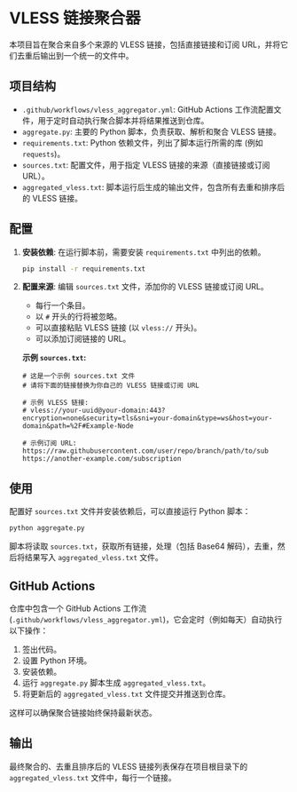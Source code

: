 # VLESS 链接聚合器

本项目旨在聚合来自多个来源的 VLESS 链接，包括直接链接和订阅 URL，并将它们去重后输出到一个统一的文件中。

## 项目结构

- `.github/workflows/vless_aggregator.yml`: GitHub Actions 工作流配置文件，用于定时自动执行聚合脚本并将结果推送到仓库。
- `aggregate.py`: 主要的 Python 脚本，负责获取、解析和聚合 VLESS 链接。
- `requirements.txt`: Python 依赖文件，列出了脚本运行所需的库 (例如 `requests`)。
- `sources.txt`: 配置文件，用于指定 VLESS 链接的来源（直接链接或订阅 URL）。
- `aggregated_vless.txt`: 脚本运行后生成的输出文件，包含所有去重和排序后的 VLESS 链接。

## 配置

1.  **安装依赖**: 在运行脚本前，需要安装 `requirements.txt` 中列出的依赖。
    ```bash
    pip install -r requirements.txt
    ```
2.  **配置来源**: 编辑 `sources.txt` 文件，添加你的 VLESS 链接或订阅 URL。
    - 每行一个条目。
    - 以 `#` 开头的行将被忽略。
    - 可以直接粘贴 VLESS 链接 (以 `vless://` 开头)。
    - 可以添加订阅链接的 URL。

    **示例 `sources.txt`:**
    ```
    # 这是一个示例 sources.txt 文件
    # 请将下面的链接替换为你自己的 VLESS 链接或订阅 URL

    # 示例 VLESS 链接:
    # vless://your-uuid@your-domain:443?encryption=none&security=tls&sni=your-domain&type=ws&host=your-domain&path=%2F#Example-Node

    # 示例订阅 URL:
    https://raw.githubusercontent.com/user/repo/branch/path/to/sub
    https://another-example.com/subscription
    ```

## 使用

配置好 `sources.txt` 文件并安装依赖后，可以直接运行 Python 脚本：

```bash
python aggregate.py
```

脚本将读取 `sources.txt`，获取所有链接，处理（包括 Base64 解码），去重，然后将结果写入 `aggregated_vless.txt` 文件。

## GitHub Actions

仓库中包含一个 GitHub Actions 工作流 (`.github/workflows/vless_aggregator.yml`)，它会定时（例如每天）自动执行以下操作：

1.  签出代码。
2.  设置 Python 环境。
3.  安装依赖。
4.  运行 `aggregate.py` 脚本生成 `aggregated_vless.txt`。
5.  将更新后的 `aggregated_vless.txt` 文件提交并推送到仓库。

这样可以确保聚合链接始终保持最新状态。

## 输出

最终聚合的、去重且排序后的 VLESS 链接列表保存在项目根目录下的 `aggregated_vless.txt` 文件中，每行一个链接。